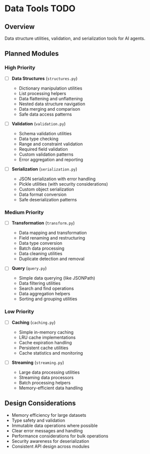 # Data Tools TODO

## Overview
Data structure utilities, validation, and serialization tools for AI agents.

## Planned Modules

### High Priority
- [ ] **Data Structures** (`structures.py`)
  - Dictionary manipulation utilities
  - List processing helpers
  - Data flattening and unflattening
  - Nested data structure navigation
  - Data merging and comparison
  - Safe data access patterns

- [ ] **Validation** (`validation.py`)
  - Schema validation utilities
  - Data type checking
  - Range and constraint validation
  - Required field validation
  - Custom validation patterns
  - Error aggregation and reporting

- [ ] **Serialization** (`serialization.py`)
  - JSON serialization with error handling
  - Pickle utilities (with security considerations)
  - Custom object serialization
  - Data format conversion
  - Safe deserialization patterns

### Medium Priority
- [ ] **Transformation** (`transform.py`)
  - Data mapping and transformation
  - Field renaming and restructuring
  - Data type conversion
  - Batch data processing
  - Data cleaning utilities
  - Duplicate detection and removal

- [ ] **Query** (`query.py`)
  - Simple data querying (like JSONPath)
  - Data filtering utilities
  - Search and find operations
  - Data aggregation helpers
  - Sorting and grouping utilities

### Low Priority
- [ ] **Caching** (`caching.py`)
  - Simple in-memory caching
  - LRU cache implementations
  - Cache expiration handling
  - Persistent cache utilities
  - Cache statistics and monitoring

- [ ] **Streaming** (`streaming.py`)
  - Large data processing utilities
  - Streaming data processors
  - Batch processing helpers
  - Memory-efficient data handling

## Design Considerations
- Memory efficiency for large datasets
- Type safety and validation
- Immutable data operations where possible
- Clear error messages and handling
- Performance considerations for bulk operations
- Security awareness for deserialization
- Consistent API design across modules